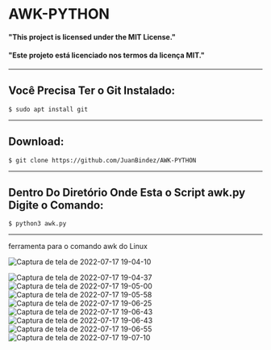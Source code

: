 # AWK-PYTHON

#### "This project is licensed under the MIT License."
#### "Este projeto está licenciado nos termos da licença MIT."
------------

## Você Precisa Ter o Git Instalado:

    $ sudo apt install git
------------
## Download:


    $ git clone https://github.com/JuanBindez/AWK-PYTHON
    
------------

## Dentro Do Diretório Onde Esta o Script awk.py Digite o Comando:


    $ python3 awk.py
------------
ferramenta para o comando awk do Linux

![Captura de tela de 2022-07-17 19-04-10](https://user-images.githubusercontent.com/79322362/179426621-975ffda0-73f2-48fb-960f-daed3ca0493f.png)

![Captura de tela de 2022-07-17 19-04-37](https://user-images.githubusercontent.com/79322362/179426626-ed6d9b20-584d-426a-b78f-ec184eff09a5.png)
![Captura de tela de 2022-07-17 19-05-00](https://user-images.githubusercontent.com/79322362/179426628-69433f6d-b0a1-4dd9-bf6d-91b9821e6109.png)
![Captura de tela de 2022-07-17 19-05-58](https://user-images.githubusercontent.com/79322362/179426631-ac9d1946-1122-4026-b4db-b7759ab98304.png)
![Captura de tela de 2022-07-17 19-06-25](https://user-images.githubusercontent.com/79322362/179426632-24c9090e-69cb-4b57-9984-81ba592b6412.png)
![Captura de tela de 2022-07-17 19-06-43](https://user-images.githubusercontent.com/79322362/179426633-e05c6322-510d-40b7-b8f3-1169decdd806.png)
![Captura de tela de 2022-07-17 19-06-43](https://user-images.githubusercontent.com/79322362/179426651-6abd83fc-ae4a-43f5-9912-bff93f55fa00.png)
![Captura de tela de 2022-07-17 19-06-55](https://user-images.githubusercontent.com/79322362/179426654-7d141dc2-9efb-4456-82b2-9a321b9963de.png)
![Captura de tela de 2022-07-17 19-07-10](https://user-images.githubusercontent.com/79322362/179426657-f2e56987-1ee5-4ef9-9788-e715c062f111.png)





